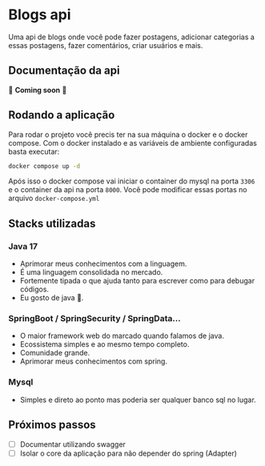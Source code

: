 # Blogs api

Uma api de blogs onde você pode fazer postagens, adicionar categorias a essas postagens,
fazer comentários, criar usuários e mais.

## Documentação da api
🚧 **Coming soon** 🚧

## Rodando a aplicação

Para rodar o projeto você precis ter na sua máquina o docker e o docker compose.
Com o docker instalado e as variáveis de ambiente configuradas basta executar:

```bash
docker compose up -d
```

Após isso o docker compose vai iniciar o container do mysql na porta `3306`
e o container da api na porta `8000`. Você pode modificar essas portas
no arquivo `docker-compose.yml`

## Stacks utilizadas

### Java 17

- Aprimorar meus conhecimentos com a linguagem.
- É uma linguagem consolidada no mercado.
- Fortemente tipada o que ajuda tanto para escrever como para debugar códigos.
- Eu gosto de java 🙂.

### SpringBoot / SpringSecurity / SpringData...

- O maior framework web do marcado quando falamos de java.
- Ecossistema simples e ao mesmo tempo completo.
- Comunidade grande.
- Aprimorar meus conhecimentos com spring.

### Mysql

- Simples e direto ao ponto mas poderia ser qualquer banco sql no lugar.

## Próximos passos

- [ ] Documentar utilizando swagger
- [ ] Isolar o core da aplicação para não depender do spring (Adapter)